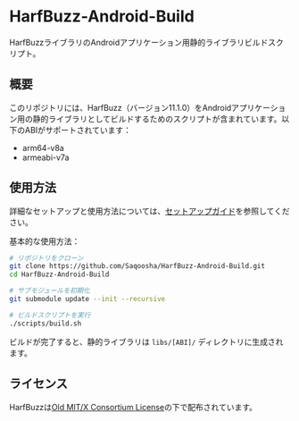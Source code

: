 # HarfBuzz-Android-Build

HarfBuzzライブラリのAndroidアプリケーション用静的ライブラリビルドスクリプト。

## 概要

このリポジトリには、HarfBuzz（バージョン11.1.0）をAndroidアプリケーション用の静的ライブラリとしてビルドするためのスクリプトが含まれています。以下のABIがサポートされています：

- arm64-v8a
- armeabi-v7a

## 使用方法

詳細なセットアップと使用方法については、[セットアップガイド](docs/SETUP.md)を参照してください。

基本的な使用方法：

```bash
# リポジトリをクローン
git clone https://github.com/Saqoosha/HarfBuzz-Android-Build.git
cd HarfBuzz-Android-Build

# サブモジュールを初期化
git submodule update --init --recursive

# ビルドスクリプトを実行
./scripts/build.sh
```

ビルドが完了すると、静的ライブラリは `libs/[ABI]/` ディレクトリに生成されます。

## ライセンス

HarfBuzzは[Old MIT/X Consortium License](https://github.com/harfbuzz/harfbuzz/blob/main/COPYING)の下で配布されています。
